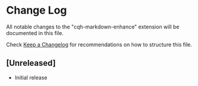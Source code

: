 # Change Log

All notable changes to the "cqh-markdown-enhance" extension will be documented in this file.

Check [Keep a Changelog](http://keepachangelog.com/) for recommendations on how to structure this file.

## [Unreleased]

- Initial release